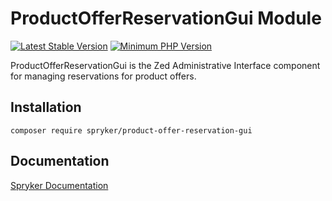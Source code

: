 # ProductOfferReservationGui Module
[![Latest Stable Version](https://poser.pugx.org/spryker/product-offer-reservation-gui/v/stable.svg)](https://packagist.org/packages/spryker/product-offer-reservation-gui)
[![Minimum PHP Version](https://img.shields.io/badge/php-%3E%3D%208.3-8892BF.svg)](https://php.net/)

ProductOfferReservationGui is the Zed Administrative Interface component for managing reservations for product offers.

## Installation

```
composer require spryker/product-offer-reservation-gui
```

## Documentation

[Spryker Documentation](https://docs.spryker.com)

